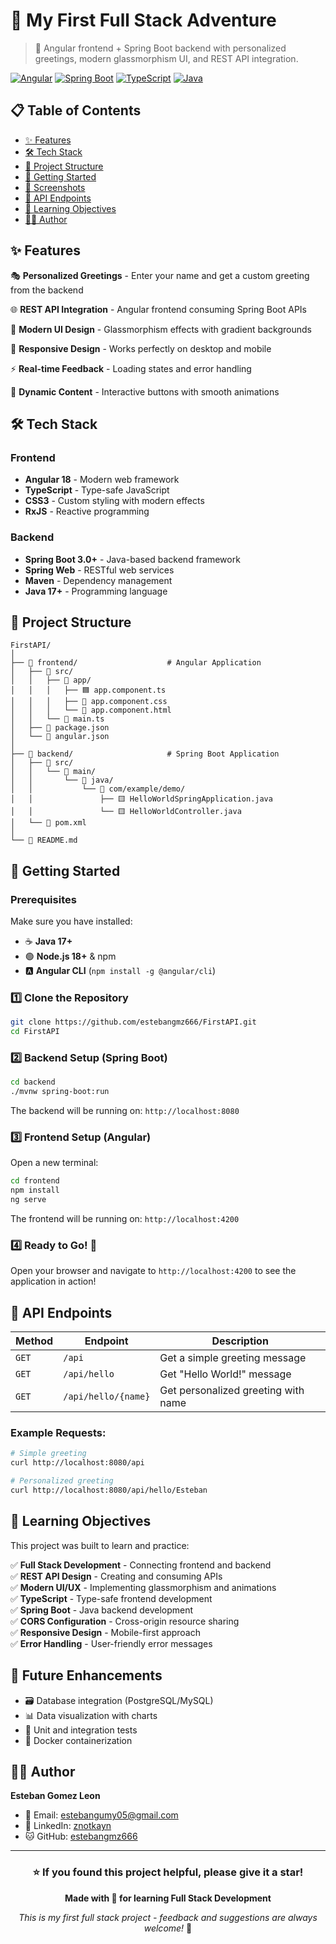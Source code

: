# 🚀 My First Full Stack Adventure

> 🎯 Angular frontend + Spring Boot backend with personalized greetings, modern glassmorphism UI, and REST API integration.

[![Angular](https://img.shields.io/badge/Angular-18-red?style=for-the-badge&logo=angular)](https://angular.io/)
[![Spring Boot](https://img.shields.io/badge/Spring%20Boot-3.0+-green?style=for-the-badge&logo=springboot)](https://spring.io/projects/spring-boot)
[![TypeScript](https://img.shields.io/badge/TypeScript-5.0+-blue?style=for-the-badge&logo=typescript)](https://www.typescriptlang.org/)
[![Java](https://img.shields.io/badge/Java-17+-orange?style=for-the-badge&logo=openjdk)](https://openjdk.org/)

## 📋 Table of Contents

- [✨ Features](#-features)
- [🛠 Tech Stack](#-tech-stack)
- [📁 Project Structure](#-project-structure)
- [🚀 Getting Started](#-getting-started)
- [📸 Screenshots](#-screenshots)
- [🔗 API Endpoints](#-api-endpoints)
- [🎯 Learning Objectives](#-learning-objectives)
- [👨‍💻 Author](#-author)

## ✨ Features

🎭 **Personalized Greetings** - Enter your name and get a custom greeting from the backend
  
🌐 **REST API Integration** - Angular frontend consuming Spring Boot APIs

🎨 **Modern UI Design** - Glassmorphism effects with gradient backgrounds

📱 **Responsive Design** - Works perfectly on desktop and mobile

⚡ **Real-time Feedback** - Loading states and error handling

🔄 **Dynamic Content** - Interactive buttons with smooth animations

## 🛠 Tech Stack

### Frontend
- **Angular 18** - Modern web framework
- **TypeScript** - Type-safe JavaScript
- **CSS3** - Custom styling with modern effects
- **RxJS** - Reactive programming

### Backend  
- **Spring Boot 3.0+** - Java-based backend framework
- **Spring Web** - RESTful web services
- **Maven** - Dependency management
- **Java 17+** - Programming language

## 📁 Project Structure

```
FirstAPI/
│
├── 📂 frontend/                    # Angular Application
│   ├── 📂 src/
│   │   ├── 📂 app/
│   │   │   ├── 🟦 app.component.ts
│   │   │   ├── 🎨 app.component.css
│   │   │   └── 📄 app.component.html
│   │   └── 📄 main.ts
│   ├── 📄 package.json
│   └── 📄 angular.json
│
├── 📂 backend/                     # Spring Boot Application  
│   ├── 📂 src/
│   │   └── 📂 main/
│   │       └── 📂 java/
│   │           └── 📂 com/example/demo/
│   │               ├── 🟨 HelloWorldSpringApplication.java
│   │               └── 🟨 HelloWorldController.java
│   └── 📄 pom.xml
│
└── 📖 README.md
```

## 🚀 Getting Started

### Prerequisites

Make sure you have installed:
- ☕ **Java 17+** 
- 🟢 **Node.js 18+** & npm
- 🅰️ **Angular CLI** (`npm install -g @angular/cli`)

### 1️⃣ Clone the Repository

```bash
git clone https://github.com/estebangmz666/FirstAPI.git
cd FirstAPI
```

### 2️⃣ Backend Setup (Spring Boot)

```bash
cd backend
./mvnw spring-boot:run
```

The backend will be running on: `http://localhost:8080`

### 3️⃣ Frontend Setup (Angular)

Open a new terminal:

```bash
cd frontend
npm install
ng serve
```

The frontend will be running on: `http://localhost:4200`

### 4️⃣ Ready to Go! 🎉

Open your browser and navigate to `http://localhost:4200` to see the application in action!

## 🔗 API Endpoints

| Method | Endpoint | Description |
|--------|----------|-------------|
| `GET` | `/api` | Get a simple greeting message |
| `GET` | `/api/hello` | Get "Hello World!" message |
| `GET` | `/api/hello/{name}` | Get personalized greeting with name |

### Example Requests:

```bash
# Simple greeting
curl http://localhost:8080/api

# Personalized greeting
curl http://localhost:8080/api/hello/Esteban
```

## 🎯 Learning Objectives

This project was built to learn and practice:

✅ **Full Stack Development** - Connecting frontend and backend  
✅ **REST API Design** - Creating and consuming APIs  
✅ **Modern UI/UX** - Implementing glassmorphism and animations  
✅ **TypeScript** - Type-safe frontend development  
✅ **Spring Boot** - Java backend development  
✅ **CORS Configuration** - Cross-origin resource sharing  
✅ **Responsive Design** - Mobile-first approach  
✅ **Error Handling** - User-friendly error messages  

## 🚀 Future Enhancements

- 🗃️ Database integration (PostgreSQL/MySQL)
- 📊 Data visualization with charts
- 🧪 Unit and integration tests
- 🐳 Docker containerization

## 👨‍💻 Author

**Esteban Gomez Leon**

- 📧 Email: [estebangumy05@gmail.com](mailto:estebangumy05@gmail.com)
- 💼 LinkedIn: [znotkayn](https://linkedin.com/in/znotkayn)  
- 🐱 GitHub: [estebangmz666](https://github.com/estebangmz666)

---

<div align="center">

### ⭐ If you found this project helpful, please give it a star!

**Made with 💜 for learning Full Stack Development**

*This is my first full stack project - feedback and suggestions are always welcome!* 🚀

</div>

